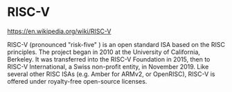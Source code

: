 # RISC-V

https://en.wikipedia.org/wiki/RISC-V

RISC-V (pronounced "risk-five" ) is an open standard ISA based on the RISC principles. The project began in 2010 at the University of California, Berkeley. It was transferred into the RISC-V Foundation in 2015, then to RISC-V International, a Swiss non-profit entity, in November 2019. Like several other RISC ISAs (e.g. Amber for ARMv2, or OpenRISC), RISC-V is offered under royalty-free open-source licenses.
